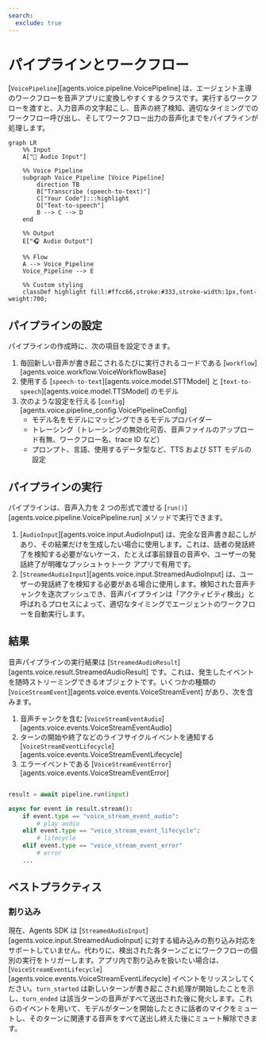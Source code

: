 ```yaml
---
search:
  exclude: true
---
```

# パイプラインとワークフロー

[`VoicePipeline`][agents.voice.pipeline.VoicePipeline] は、エージェント主導のワークフローを音声アプリに変換しやすくするクラスです。実行するワークフローを渡すと、入力音声の文字起こし、音声の終了検知、適切なタイミングでのワークフロー呼び出し、そしてワークフロー出力の音声化までをパイプラインが処理します。

```mermaid
graph LR
    %% Input
    A["🎤 Audio Input"]

    %% Voice Pipeline
    subgraph Voice_Pipeline [Voice Pipeline]
        direction TB
        B["Transcribe (speech-to-text)"]
        C["Your Code"]:::highlight
        D["Text-to-speech"]
        B --> C --> D
    end

    %% Output
    E["🎧 Audio Output"]

    %% Flow
    A --> Voice_Pipeline
    Voice_Pipeline --> E

    %% Custom styling
    classDef highlight fill:#ffcc66,stroke:#333,stroke-width:1px,font-weight:700;

```

## パイプラインの設定

パイプラインの作成時に、次の項目を設定できます。

1. 毎回新しい音声が書き起こされるたびに実行されるコードである [`workflow`][agents.voice.workflow.VoiceWorkflowBase]
2. 使用する [`speech-to-text`][agents.voice.model.STTModel] と [`text-to-speech`][agents.voice.model.TTSModel] のモデル
3. 次のような設定を行える [`config`][agents.voice.pipeline_config.VoicePipelineConfig]
    - モデル名をモデルにマッピングできるモデルプロバイダー
    - トレーシング（トレーシングの無効化可否、音声ファイルのアップロード有無、ワークフロー名、trace ID など）
    - プロンプト、言語、使用するデータ型など、TTS および STT モデルの設定

## パイプラインの実行

パイプラインは、音声入力を 2 つの形式で渡せる [`run()`][agents.voice.pipeline.VoicePipeline.run] メソッドで実行できます。

1. [`AudioInput`][agents.voice.input.AudioInput] は、完全な音声書き起こしがあり、その結果だけを生成したい場合に使用します。これは、話者の発話終了を検知する必要がないケース、たとえば事前録音の音声や、ユーザーの発話終了が明確なプッシュトゥトーク アプリで有用です。
2. [`StreamedAudioInput`][agents.voice.input.StreamedAudioInput] は、ユーザーの発話終了を検知する必要がある場合に使用します。検知された音声チャンクを逐次プッシュでき、音声パイプラインは「アクティビティ検出」と呼ばれるプロセスによって、適切なタイミングでエージェントのワークフローを自動実行します。

## 結果

音声パイプラインの実行結果は [`StreamedAudioResult`][agents.voice.result.StreamedAudioResult] です。これは、発生したイベントを随時ストリーミングできるオブジェクトです。いくつかの種類の [`VoiceStreamEvent`][agents.voice.events.VoiceStreamEvent] があり、次を含みます。

1. 音声チャンクを含む [`VoiceStreamEventAudio`][agents.voice.events.VoiceStreamEventAudio]
2. ターンの開始や終了などのライフサイクルイベントを通知する [`VoiceStreamEventLifecycle`][agents.voice.events.VoiceStreamEventLifecycle]
3. エラーイベントである [`VoiceStreamEventError`][agents.voice.events.VoiceStreamEventError]

```python

result = await pipeline.run(input)

async for event in result.stream():
    if event.type == "voice_stream_event_audio":
        # play audio
    elif event.type == "voice_stream_event_lifecycle":
        # lifecycle
    elif event.type == "voice_stream_event_error"
        # error
    ...
```

## ベストプラクティス

### 割り込み

現在、Agents SDK は [`StreamedAudioInput`][agents.voice.input.StreamedAudioInput] に対する組み込みの割り込み対応をサポートしていません。代わりに、検出された各ターンごとにワークフローの個別の実行をトリガーします。アプリ内で割り込みを扱いたい場合は、[`VoiceStreamEventLifecycle`][agents.voice.events.VoiceStreamEventLifecycle] イベントをリッスンしてください。`turn_started` は新しいターンが書き起こされ処理が開始したことを示し、`turn_ended` は該当ターンの音声がすべて送出された後に発火します。これらのイベントを用いて、モデルがターンを開始したときに話者のマイクをミュートし、そのターンに関連する音声をすべて送出し終えた後にミュート解除できます。